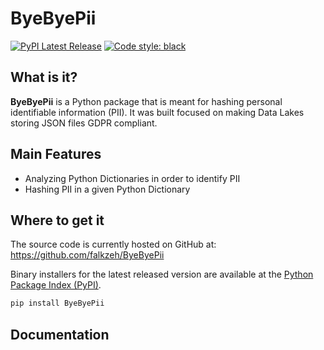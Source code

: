 # ByeByePii

[![PyPI Latest Release](https://img.shields.io/pypi/v/ByeByePii.svg)](https://pypi.org/project/ByeByePii/)
[![Code style: black](https://img.shields.io/badge/code%20style-black-000000.svg)](https://github.com/psf/black)

## What is it?

**ByeByePii** is a Python package that is meant for hashing personal identifiable information (PII). It was built focused on making Data Lakes storing JSON files GDPR compliant.

## Main Features
  - Analyzing Python Dictionaries in order to identify PII
  - Hashing PII in a given Python Dictionary

## Where to get it
The source code is currently hosted on GitHub at:
https://github.com/falkzeh/ByeByePii

Binary installers for the latest released version are available at the [Python
Package Index (PyPI)](https://pypi.org/project/ByeByePii).

```sh
pip install ByeByePii
```

## Documentation

